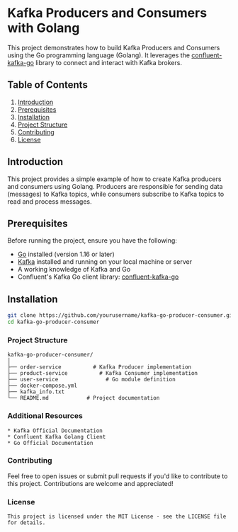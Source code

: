 # Kafka Producers and Consumers with Golang

This project demonstrates how to build Kafka Producers and Consumers using the Go programming language (Golang). It leverages the [confluent-kafka-go](https://github.com/confluentinc/confluent-kafka-go) library to connect and interact with Kafka brokers.

## Table of Contents

1. [Introduction](#introduction)
2. [Prerequisites](#prerequisites)
3. [Installation](#installation)
4. [Project Structure](#project-structure)
5. [Contributing](#contributing)
6. [License](#license)

## Introduction

This project provides a simple example of how to create Kafka producers and consumers using Golang. Producers are responsible for sending data (messages) to Kafka topics, while consumers subscribe to Kafka topics to read and process messages. 

## Prerequisites

Before running the project, ensure you have the following:

- [Go](https://golang.org/doc/install) installed (version 1.16 or later)
- [Kafka](https://kafka.apache.org/quickstart) installed and running on your local machine or server
- A working knowledge of Kafka and Go
- Confluent's Kafka Go client library: [confluent-kafka-go](https://github.com/confluentinc/confluent-kafka-go)

## Installation

   ```bash
   git clone https://github.com/yourusername/kafka-go-producer-consumer.git
   cd kafka-go-producer-consumer
   ```

### Project Structure

    kafka-go-producer-consumer/
    │
    ├── order-service          # Kafka Producer implementation
    ├── product-service          # Kafka Consumer implementation
    ├── user-service               # Go module definition
    ├── docker-compose.yml
    ├── kafka_info.txt
    └── README.md            # Project documentation

### Additional Resources

    * Kafka Official Documentation
    * Confluent Kafka Golang Client
    * Go Official Documentation

### Contributing

   Feel free to open issues or submit pull requests if you'd like to contribute to this project. Contributions are welcome and appreciated!     

### License

    This project is licensed under the MIT License - see the LICENSE file for details.

